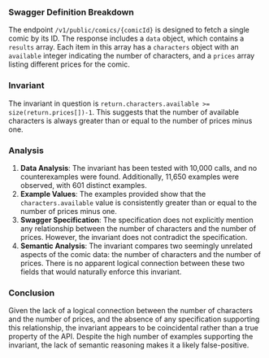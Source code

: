 ### Swagger Definition Breakdown
The endpoint `/v1/public/comics/{comicId}` is designed to fetch a single comic by its ID. The response includes a `data` object, which contains a `results` array. Each item in this array has a `characters` object with an `available` integer indicating the number of characters, and a `prices` array listing different prices for the comic.

### Invariant
The invariant in question is `return.characters.available >= size(return.prices[])-1`. This suggests that the number of available characters is always greater than or equal to the number of prices minus one.

### Analysis
1. **Data Analysis**: The invariant has been tested with 10,000 calls, and no counterexamples were found. Additionally, 11,650 examples were observed, with 601 distinct examples.
2. **Example Values**: The examples provided show that the `characters.available` value is consistently greater than or equal to the number of prices minus one.
3. **Swagger Specification**: The specification does not explicitly mention any relationship between the number of characters and the number of prices. However, the invariant does not contradict the specification.
4. **Semantic Analysis**: The invariant compares two seemingly unrelated aspects of the comic data: the number of characters and the number of prices. There is no apparent logical connection between these two fields that would naturally enforce this invariant.

### Conclusion
Given the lack of a logical connection between the number of characters and the number of prices, and the absence of any specification supporting this relationship, the invariant appears to be coincidental rather than a true property of the API. Despite the high number of examples supporting the invariant, the lack of semantic reasoning makes it a likely false-positive.

